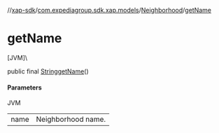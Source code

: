 //[xap-sdk](../../../index.md)/[com.expediagroup.sdk.xap.models](../index.md)/[Neighborhood](index.md)/[getName](get-name.md)

# getName

[JVM]\

public final [String](https://docs.oracle.com/javase/8/docs/api/java/lang/String.html)[getName](get-name.md)()

#### Parameters

JVM

| | |
|---|---|
| name | Neighborhood name. |
